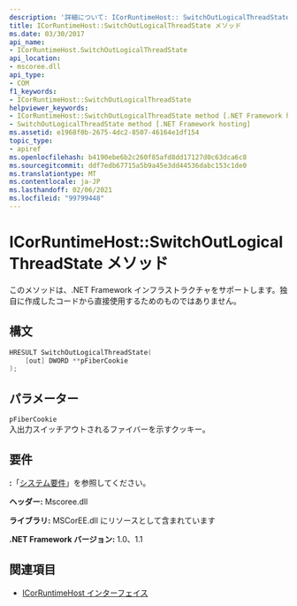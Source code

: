 ```yaml
---
description: '詳細について: ICorRuntimeHost:: SwitchOutLogicalThreadState メソッド'
title: ICorRuntimeHost::SwitchOutLogicalThreadState メソッド
ms.date: 03/30/2017
api_name:
- ICorRuntimeHost.SwitchOutLogicalThreadState
api_location:
- mscoree.dll
api_type:
- COM
f1_keywords:
- ICorRuntimeHost::SwitchOutLogicalThreadState
helpviewer_keywords:
- ICorRuntimeHost::SwitchOutLogicalThreadState method [.NET Framework hosting]
- SwitchOutLogicalThreadState method [.NET Framework hosting]
ms.assetid: e1968f0b-2675-4dc2-8507-46164e1df154
topic_type:
- apiref
ms.openlocfilehash: b4190ebe6b2c260f85afd8dd17127d0c63dca6c8
ms.sourcegitcommit: ddf7edb67715a5b9a45e3dd44536dabc153c1de0
ms.translationtype: MT
ms.contentlocale: ja-JP
ms.lasthandoff: 02/06/2021
ms.locfileid: "99799448"
---
```

# <a name="icorruntimehostswitchoutlogicalthreadstate-method"></a>ICorRuntimeHost::SwitchOutLogicalThreadState メソッド

このメソッドは、.NET Framework インフラストラクチャをサポートします。独自に作成したコードから直接使用するためのものではありません。  
  
## <a name="syntax"></a>構文  
  
```cpp  
HRESULT SwitchOutLogicalThreadState(  
    [out] DWORD **pFiberCookie  
);  
```  
  
## <a name="parameters"></a>パラメーター  

 `pFiberCookie`  
 入出力スイッチアウトされるファイバーを示すクッキー。  
  
## <a name="requirements"></a>要件  

 **:**「[システム要件](../../get-started/system-requirements.md)」を参照してください。  
  
 **ヘッダー:** Mscoree.dll  
  
 **ライブラリ:** MSCorEE.dll にリソースとして含まれています  
  
 **.NET Framework バージョン:** 1.0、1.1  
  
## <a name="see-also"></a>関連項目

- [ICorRuntimeHost インターフェイス](icorruntimehost-interface.md)
